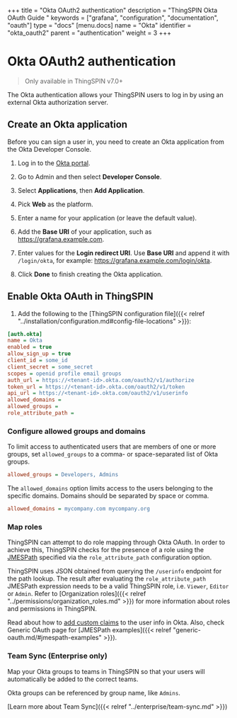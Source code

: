 +++
title = "Okta OAuth2 authentication"
description = "ThingSPIN Okta OAuth Guide "
keywords = ["grafana", "configuration", "documentation", "oauth"]
type = "docs"
[menu.docs]
name = "Okta"
identifier = "okta_oauth2"
parent = "authentication"
weight = 3
+++

# Okta OAuth2 authentication

> Only available in ThingSPIN v7.0+

The Okta authentication allows your ThingSPIN users to log in by using an external Okta authorization server.

## Create an Okta application

Before you can sign a user in, you need to create an Okta application from the Okta Developer Console.

1. Log in to the [Okta portal](https://login.okta.com/).

1. Go to Admin and then select **Developer Console**.

1. Select **Applications**, then **Add Application**.

1. Pick **Web** as the platform.

1. Enter a name for your application (or leave the default value).

1. Add the **Base URI** of your application, such as https://grafana.example.com.

1. Enter values for the **Login redirect URI**. Use **Base URI** and append it with `/login/okta`, for example: https://grafana.example.com/login/okta.

1. Click **Done** to finish creating the Okta application.

## Enable Okta OAuth in ThingSPIN

1. Add the following to the [ThingSPIN configuration file]({{< relref "../installation/configuration.md#config-file-locations" >}}):

```ini
[auth.okta]
name = Okta
enabled = true
allow_sign_up = true
client_id = some_id
client_secret = some_secret
scopes = openid profile email groups
auth_url = https://<tenant-id>.okta.com/oauth2/v1/authorize
token_url = https://<tenant-id>.okta.com/oauth2/v1/token
api_url = https://<tenant-id>.okta.com/oauth2/v1/userinfo
allowed_domains =
allowed_groups =
role_attribute_path =
```

### Configure allowed groups and domains

To limit access to authenticated users that are members of one or more groups, set `allowed_groups`
to a comma- or space-separated list of Okta groups.

```ini
allowed_groups = Developers, Admins
```

The `allowed_domains` option limits access to the users belonging to the specific domains. Domains should be separated by space or comma.

```ini
allowed_domains = mycompany.com mycompany.org
```

### Map roles

ThingSPIN can attempt to do role mapping through Okta OAuth. In order to achieve this, ThingSPIN checks for the presence of a role using the [JMESPath](http://jmespath.org/examples.html) specified via the `role_attribute_path` configuration option.

ThingSPIN uses JSON obtained from querying the `/userinfo` endpoint for the path lookup. The result after evaluating the `role_attribute_path` JMESPath expression needs to be a valid ThingSPIN role, i.e. `Viewer`, `Editor` or `Admin`. Refer to [Organization roles]({{< relref "../permissions/organization_roles.md" >}}) for more information about roles and permissions in ThingSPIN.

Read about how to [add custom claims](https://developer.okta.com/docs/guides/customize-tokens-returned-from-okta/add-custom-claim/) to the user info in Okta. Also, check Generic OAuth page for [JMESPath examples]({{< relref "generic-oauth.md/#jmespath-examples" >}}).

### Team Sync (Enterprise only)

Map your Okta groups to teams in ThingSPIN so that your users will automatically be added to
the correct teams.

Okta groups can be referenced by group name, like `Admins`.

[Learn more about Team Sync]({{< relref "../enterprise/team-sync.md" >}})
